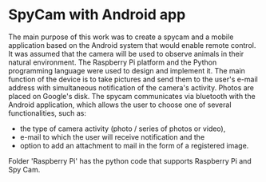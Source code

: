 # SpyCam with Android app

The main purpose of this work was to create a spycam and a mobile application based on the Android system that would enable remote control. 
It was assumed that the camera will be used to observe animals in their natural environment.
The Raspberry Pi platform and the Python programming language were used to design and implement it.
The main function of the device is to take pictures and send them to the user's e-mail address with simultaneous notification of the camera's activity. 
Photos are placed on Google's disk. The spycam communicates via bluetooth with the Android application,
which allows the user to choose one of several functionalities, such as:
* the type of camera activity (photo / series of photos or video), 
* e-mail to which the user will receive notification and the 
* option to add an attachment to mail in the form of a registered image.


Folder 'Raspberry Pi' has the python code that supports Raspberry Pi and Spy Cam.
